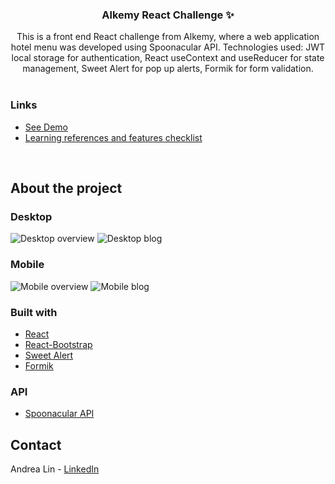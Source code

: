 <div id="top"></div>

<!-- PROJECT LOGO -->
<h3 align="center">Alkemy React Challenge ✨</h3>

  <p align="center">
    This is a front end React challenge from Alkemy, where a web application hotel menu was developed using Spoonacular API. Technologies used: JWT local storage for authentication, React useContext and useReducer for state management, Sweet Alert for pop up alerts, Formik for form validation.
    <br />
    <br />   
  </p>
  
### Links

* [See Demo](https://alkemy-challenge-react-six.vercel.app/)
* [Learning references and features checklist](https://alert-milk-258.notion.site/Alkemy-Challenge-REACT-3190b24469864643863dce3dc5a2a47a)

<br />
</div>

<!-- ABOUT THE PROJECT -->
## About the project

### Desktop

![Desktop overview](https://media.giphy.com/media/UgUyQH2XiYMu1N6kkG/giphy.gif)
![Desktop blog](https://media.giphy.com/media/i72gvzHIYzPjX2Dvie/giphy.gif)

### Mobile

![Mobile overview](https://media.giphy.com/media/MH7lg7DbXOjRy1PY89/giphy.gif)
![Mobile blog](https://media.giphy.com/media/OD4OfopiGGAa1OL9tS/giphy.gif)

 
### Built with

* [React](https://reactjs.org/)
* [React-Bootstrap](https://react-bootstrap.github.io/)
* [Sweet Alert](https://sweetalert2.github.io/)
* [Formik](https://formik.org/)


### API

* [Spoonacular API](https://spoonacular.com/food-api)


<!-- CONTACT -->
## Contact

Andrea Lin - [LinkedIn](https://www.linkedin.com/in/andrealinar/)
